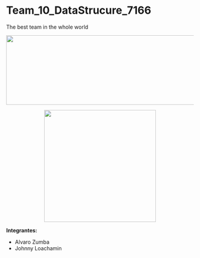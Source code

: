 # Team_10_DataStrucure_7166
The best team in the whole world
<p align="center">
  <img width="595" height="186" src="https://www.espe-innovativa.edu.ec/ambiente/wp-content/uploads/logo_espe.png">
</p>

<p align="center">
  <img width="300" height="300" src="https://media.giphy.com/media/jmYJF3hGctoOI/giphy.gif">
</p>

**Integrantes:**
- Alvaro Zumba
- Johnny Loachamin

